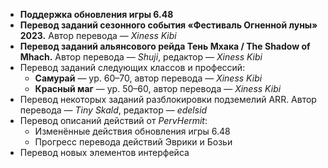 * **Поддержка обновления игры 6.48**
* **Перевод заданий сезонного события «Фестиваль Огненной луны» 2023.** Автор перевода — _Xiness Kibi_
* **Перевод заданий альянсового рейда Тень Мхака / The Shadow of Mhach.** Автор перевода — _Shuji_, редактор — _Xiness Kibi_
* Перевод заданий следующих классов и профессий:
  * **Самурай** — ур. 60–70, автор перевода — _Xiness Kibi_
  * **Красный маг** — ур. 50–60, автор перевода — _Xiness Kibi_
* Перевод некоторых заданий разблокировки подземелий ARR. Автор перевода — _Tiny Skald_, редактор — _edelsid_
* Перевод описаний действий от _PervHermit_:
  * Изменённые действия обновления игры 6.48
  * Прогресс перевода действий Эврики и Бозьи
* Перевод новых элементов интерфейса